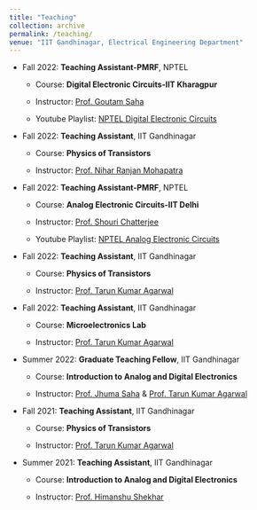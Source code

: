 ```yaml
---
title: "Teaching"
collection: archive
permalink: /teaching/
venue: "IIT Gandhinagar, Electrical Engineering Department"
---
```

* Fall 2022: **Teaching Assistant-PMRF**, NPTEL
 
  * Course: **Digital Electronic Circuits-IIT Kharagpur**

  * Instructor: [Prof. Goutam Saha](http://www.iitkgp.ac.in/department/EC/faculty/ec-gsaha)

  * Youtube Playlist: [NPTEL Digital Electronic Circuits](https://www.youtube.com/playlist?list=PLUSiNOu9YYdR-x4SULe-9Ww8_z79dONxw)

* Fall 2022: **Teaching Assistant**, IIT Gandhinagar
 
  * Course: **Physics of Transistors**

  * Instructor: [Prof. Nihar Ranjan Mohapatra](http://people.iitgn.ac.in/~nihar/)

* Fall 2022: **Teaching Assistant-PMRF**, NPTEL
 
  * Course: **Analog Electronic Circuits-IIT Delhi**

  * Instructor: [Prof. Shouri Chatterjee](https://web.iitd.ac.in/~shouri/)
  * Youtube Playlist: [NPTEL Analog Electronic Circuits](https://www.youtube.com/playlist?list=PLUSiNOu9YYdQctZEvUgvIq1Lr9j44rhFy)

* Fall 2022: **Teaching Assistant**, IIT Gandhinagar
 
  * Course: **Physics of Transistors**

  * Instructor: [Prof. Tarun Kumar Agarwal](https://iitgn.ac.in/faculty/ee/fac-tarun)
  
* Fall 2022: **Teaching Assistant**, IIT Gandhinagar
 
  * Course: **Microelectronics Lab**

  * Instructor: [Prof. Tarun Kumar Agarwal](https://iitgn.ac.in/faculty/ee/fac-tarun)
* Summer 2022: **Graduate Teaching Fellow**, IIT Gandhinagar

  * Course: **Introduction to Analog and Digital Electronics**

  * Instructor: [Prof. Jhuma Saha](https://iitgn.ac.in/faculty/ee/fac-jhuma) & [Prof. Tarun Kumar Agarwal](https://iitgn.ac.in/faculty/ee/fac-tarun)

* Fall 2021: **Teaching Assistant**, IIT Gandhinagar
 
  * Course: **Physics of Transistors**

  * Instructor: [Prof. Tarun Kumar Agarwal](https://iitgn.ac.in/faculty/ee/fac-tarun)

* Summer 2021: **Teaching Assistant**, IIT Gandhinagar

  * Course: **Introduction to Analog and Digital Electronics**

  * Instructor: [Prof. Himanshu Shekhar](https://iitgn.ac.in/faculty/ee/fac-himanshu)
